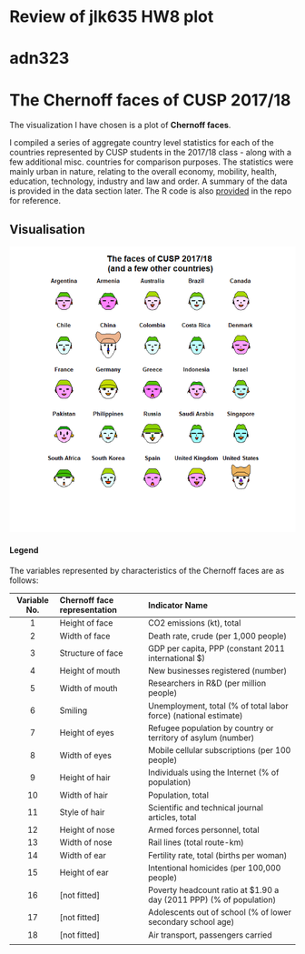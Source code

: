 # Review of jlk635 HW8 plot
# adn323



# The Chernoff faces of CUSP 2017/18

The visualization I have chosen is a plot of **Chernoff faces**. 

I compiled a series of aggregate country level statistics for each of the countries represented by CUSP students in the 2017/18 class - along with a few additional misc. countries for comparison purposes. The statistics were mainly urban in nature, relating to the overall economy, mobility, health, education, technology, industry and law and order. A summary of the data is provided in the data section later. The R code is also [provided](https://raw.githubusercontent.com/jkastelan/PUI2017_jlk635/master/HW8_jlk635/HW8_jlk635_Code_for_Chernoff_faces_in_R.txt) in the repo for reference.


## Visualisation
<kbd>![alt text](https://github.com/andrewnell/PUI2017_jlk635/raw/master/HW8_jlk635/HW8_jlk635_Chernoff_faces_in_R.png)</kbd>


#### Legend
The variables represented by characteristics of the Chernoff faces are as follows:


|**Variable No.** |**Chernoff face representation** |**Indicator Name** |
|:----------:|:----------|:------------|
1 |Height of face   |CO2 emissions (kt), total |
2 |Width of face   |Death rate, crude (per 1,000 people) |
3 |Structure of face |GDP per capita, PPP (constant 2011 international $) |
4 |Height of mouth  |New businesses registered (number) |
5 |Width of mouth   |Researchers in R&D (per million people) |
6 |Smiling     |Unemployment, total (% of total labor force) (national estimate) |
7 |Height of eyes    |Refugee population by country or territory of asylum (number) |
8 |Width of eyes    |Mobile cellular subscriptions (per 100 people) |
9 |Height of hair   |Individuals using the Internet (% of population) |
10 |Width of hair  |Population, total |
11 |Style of hair   |Scientific and technical journal articles, total |
12 |Height of nose   |Armed forces personnel, total |
13 |Width of nose  |Rail lines (total route-km) |
14 |Width of ear   |Fertility rate, total (births per woman) |
15 |Height of ear   |Intentional homicides (per 100,000 people) |
16 |[not fitted] |Poverty headcount ratio at $1.90 a day (2011 PPP) (% of population) |
17 |[not fitted] |Adolescents out of school (% of lower secondary school age) |
18 |[not fitted] |Air transport, passengers carried |
|||
